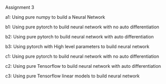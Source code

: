 Assignment 3

a1: Using pure numpy to build a Neural Network

b1: Using pure pytorch to build neural network with no auto differentiation

b2: Using pure pytorch to build neural network with auto differentiation

b3: Using pytorch with High level parameters to build neural network

c1: Using pure pytorch to build neural network with no auto differentiation

c2: Using pure Tensorflow to build neural network with auto differentiation

c3: Using pure Tensorflow linear models to build neural network
